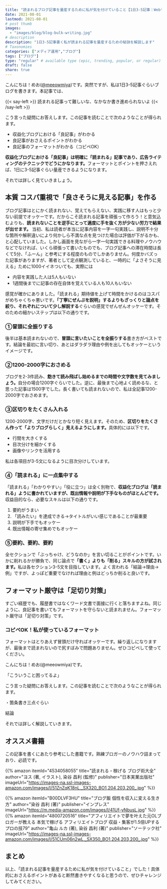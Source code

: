 ```yaml
---
title: "読まれるブログ記事を量産するために私が気を付けていること【1日3-5記事｜Webライティング｜無料テンプレートあり】"
date: 2021-08-01
lastmod: 2021-08-01
# post thumb
images:
  - "images/blog/blog-bulk-writing.jpg"
# description
description: "1日3-5記事書く私が読まれる記事を量産するための秘訣を解説します"
# Taxonomies
categories: ["メディア運用","ブログ"]
tags: ["ブログ"]
type: "regular" # available type (epic, trending, popular, or regular)
draft: false
share: true
---
```


こんにちは！めお(<u><a href="https://twitter.com/meeowmiya" target="_blank">@meeowmiya</a></u>)です。突然ですが、私は1日3-5記事ぐらいブログを書きます。本記事では、

{{< say-left >}}
読まれる記事って難しいな、なかなか書き進められないよ
{{< /say-left >}}

こう言った疑問にお答えします。この記事を読むことで次のようなことが得られます。

* 収益化ブログにおける「良記事」がわかる
* 良記事がおさえるポイントがわかる
* 良記事のフォーマットがわかる（コピペOK）

<span class="keiko-red">**収益化ブログにおける「良記事」は明確に「読まれる」記事であり、広告ライティングのテクニックでどうにかなります。**</span>フォーマットとポイントを押さえれば、1日に3-5記事ぐらい量産できるようになります。

それでは詳しく見ていきましょう。

## 本質 コスパ重視で「良さそうに見える記事」を作る

ブログ記事はとにかく読まれない、覚えてもらえない、実践に移す人はもっと少ない前提でオッケーです。だからこそ読まれる記事を頑張って作ろう！と意気込むよりも、<span class="keiko-red">**読まれないことを逆手にとって適度に手を抜く方が少ない労力で結果が出せます。**</span>
当初、私は読者が本当に記事内容を一字一句実践し、説明不十分な箇所や解釈違いにより何かしら不満な点を見つけた場合は評価が下がるかも、と心配していました。しかし画面を見ながら一字一句実践できる料理やノウハウなどでなければ、いくら頑張って書いたものでも、ブログ記事への滞在時間は長くて5分、「ふーん」と参考にする程度のものでしかありません。何度かバズった記事がありますが、著者として定点観測していると、一時的に「よさそうに見える」ために1000イイネついても、実際には

* 内容を実践した人は5人もいない
* 1週間後までに記事の存在自体を覚えている人も10人もいない

感覚が確かにありました。「読まれる」期待値を上げて時間をかけるのはコスパがめちゃくちゃ悪いです。<span class="keiko-red">**「丁寧にぜんぶを説明」するよりもざっくりと論点を絞り、それぞれについて少し解説する**</span>ぐらいの感覚でぜんぜんオッケーです。そのための細かいステップは以下の通りです。

### ①冒頭に全振りする

後半は基本読まれないので、<span class="keiko-red">**冒頭に言いたいことを全振りする**</span>書き方がベストです。結論を最初に言い切り、あとはダラダラ理由や例を出してもオッケーというイメージです。


### ②1200-2000字におさめる

ブログを2-3件読み、<span class="keiko-red">**飽きて読み飛ばし始めるまでの時間や文字数を見てみましょう。**</span>自分の場合1200字ぐらいでした。逆に、最後まで心地よく読めるな、と思った記事は1500字でした。長く書いても読まれないので、私は全記事1200-2000字でおさめます。


### ③区切りをたくさん入れる

1200-2000字、文字だけだとかなり短く見えます。そのため、<span class="keiko-red">**区切りをたくさん作って「よりブログらしく」見えるようにします。**</span>具体的には以下です。

* 行間を大きくする
* 目次分けを細かくする
* 画像やリンクを活用する


私は各項目が3-5文になるように目次分けしています。

### ④「読まれる」に一点集中する

「読まれる」「わかりやすい」「役に立つ」は全く別物で、<span class="keiko-red">**収益化ブログは「読まれる」ように書かれていますが、既出情報や説明が下手なものがほとんどです。**</span>収益目的なら、必要なスキルは以下の通りです。

1. 要約がうまい
2. 「読みたい」を達成できる→タイトルがいい感じであることが最重要
3. 説明が下手でもオッケー
4. 既出情報の寄せ集めでもオッケー

### ⑤要約、要約、要約

全セクションで「ぶっちゃけ、どうなのか」を言い切ることがポイントです。いかに削れるかが勝負で、同じ論点で<span class="keiko-red">**「書く」よりも「削る」スキルの方が試されます。**</span>私は各セクション3-5文を目指しています。よく言われる「結論→理由→例」ですが、よっぽど重要でなければ理由と例はどっちか削ると良いです。


## フォーマット厳守は「足切り対策」

すごい経歴でも、履歴書ではなくワード文書で面接に行くと落ちますよね。同じように、良記事を書いてもフォーマットを守らないと読まれません。フォーマット厳守は「足切り対策」です。

### コピペOK！私が使っているフォーマット

フォーマットはとりあえず冒頭だけ守ればオッケーです。繰り返しになりますが、最後まで読まれないので尻すぼみで問題ありません。ぜひコピペして使ってください。

こんにちは！めお(@meeowmiya)です。

「こういうこと困ってるよ」

こう言った疑問にお答えします。この記事を読むことで次のようなことが得られます。

・箇条書き三点ぐらい


結論

それでは詳しく解説していきます。

## オススメ書籍

この記事を書くにあたり参考にした書籍です。熟練ブロガーのノウハウ詰まっており、必読です。

{{% amazon 
  itemId="4534058055"
  title="読まれる・稼げる ブログ術大全"
  author="ヨス  (著, イラスト), 染谷 昌利 (監修)"
  publisher="日本実業出版社"
  imageUrl="https://images-na.ssl-images-amazon.com/images/I/51ZnZqK18nL._SX320_BO1,204,203,200_.jpg"
%}}

{{% amazon 
  itemId="B00DLVF3HU"
  title="ブログ飯 個性を収入に変える生き方"
  author="染谷 昌利  (著)"
  publisher="インプレス"
  imageUrl="https://m.media-amazon.com/images/I/41Uf-yNbusL.jpg"
%}}
{{% amazon 
  itemId="4800720516"
  title="アフィリエイトで夢を叶えた元OLブロガーが教える 本気で稼げる アフィリエイトブログ 収益・集客が1.5倍UPするプロの技79"
  author="亀山 ルカ  (著), 染谷 昌利  (著)"
  publisher="ソーテック社"
  imageUrl="https://images-na.ssl-images-amazon.com/images/I/51CUm06n2wL._SX350_BO1,204,203,200_.jpg"
%}}

## まとめ

以上、「読まれる記事を量産するために私が気を付けていること」でした！具体的におさえるポイントがあると断然書きやすくなると思うので、ぜひチャレンジしてみてください。
